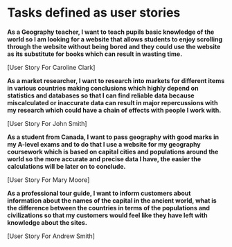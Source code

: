 # Tasks defined as user stories

**As a Geography teacher, I want to teach pupils basic knowledge of the world so I am looking for a website
that allows students to enjoy scrolling through the website without being bored and they could use the website
as its substitute for books which can result in wasting time.**

[User Story For Caroline Clark]

**As a market researcher, I want to research into markets for different items in various countries making conclusions
which highly depend on statistics and databases so that I can find reliable data because miscalculated or inaccurate data
can result in major repercussions with my research which could have a chain of effects with people I work with.**

[User Story For John Smith]

**As a student from Canada, I want to pass geography with good marks in my A-level exams and to do that
I use a website for my geography coursework which is based on capital cities and populations around the world
so the more accurate and precise data I have, the easier the calculations will be later on to conclude.**

[User Story For Mary Moore]

**As a  professional tour guide, I want to inform customers about information about the names of the capital in the ancient world,
what is the difference between the countries in terms of the populations and civilizations
so that my customers would feel like they have left with knowledge about the sites.**

[User Story For Andrew Smith]
